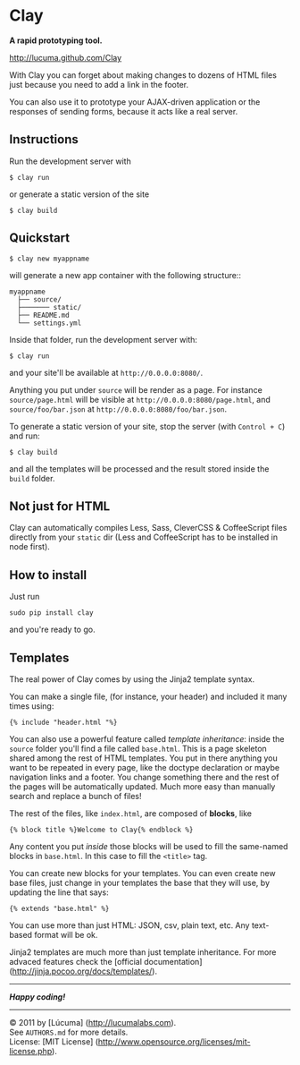 # Clay

**A rapid prototyping tool.**

http://lucuma.github.com/Clay

With Clay you can forget about making changes to dozens of HTML files just because you need to add a link in the footer.

You can also use it to prototype your AJAX-driven application or the responses of sending forms, because it acts like a real server.


## Instructions

Run the development server with

    $ clay run

or generate a static version of the site

    $ clay build


## Quickstart


    $ clay new myappname

will generate a new app container with the following structure::

    myappname
      ├── source/
      ├─────── static/
      ├── README.md
      └── settings.yml

Inside that folder, run the development server with:

    $ clay run

and your site'll be available at `http://0.0.0.0:8080/`.

Anything you put under `source` will be render as a page. For instance `source/page.html` will be visible at `http://0.0.0.0:8080/page.html`, and `source/foo/bar.json` at `http://0.0.0.0:8080/foo/bar.json`.

To generate a static version of your site, stop the server (with `Control + C`) and run:

    $ clay build

and all the templates will be processed and the result stored inside the `build` folder.


## Not just for HTML

Clay can automatically compiles Less, Sass, CleverCSS & CoffeeScript files directly from your `static` dir (Less and CoffeeScript has to be installed in node first).


## How to install

Just run

    sudo pip install clay

and you're ready to go.


## Templates

The real power of Clay comes by using the Jinja2 template syntax. 

You can make a single file, (for instance, your header) and included it many times using:
    
    {% include "header.html "%}

You can also use a powerful feature called _template inheritance_: inside the `source` folder you'll find a file called `base.html`. This is a page skeleton shared among the rest of HTML templates. You put in there anything you want to be repeated in every page, like the doctype declaration or maybe navigation links and a footer. You change something there and the rest of the pages will be automatically updated. Much more easy than manually search and replace a bunch of files!

The rest of the files, like `index.html`, are composed of **blocks**, like

    {% block title %}Welcome to Clay{% endblock %}

Any content you put *inside* those blocks will be used to fill the same-named blocks in `base.html`. In this case to fill the `<title>` tag.

You can create new blocks for your templates. You can even create new base files, just change in your templates the base that they will use, by updating the line that says:

    {% extends "base.html" %}

You can use more than just HTML: JSON, csv, plain text, etc. Any text-based format will be ok.

Jinja2 templates are much more than just template inheritance. For more advaced features check the [official documentation] (http://jinja.pocoo.org/docs/templates/).


---------------------------------------
***Happy coding!***


---------------------------------------
© 2011 by [Lúcuma] (http://lucumalabs.com).<br />
See `AUTHORS.md` for more details.<br />
License: [MIT License] (http://www.opensource.org/licenses/mit-license.php).

